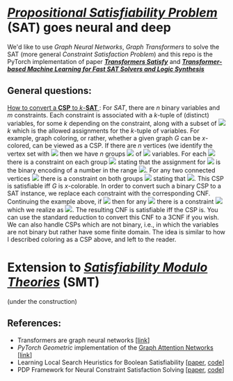 # [_Propositional Satisfiability Problem_ ](https://en.wikipedia.org/wiki/Boolean_satisfiability_problem) (SAT) goes neural and deep

We'd like to use _Graph Neural Networks_, _Graph Transformers_ to solve the SAT (more general _Constraint Satisfaction Problem_) and this repo is the PyTorch implementation of paper [___Transformers Satisfy___](https://openreview.net/pdf?id=Gj9aQfQEHRS) and [___Transformer-based Machine Learning for Fast SAT Solvers and Logic Synthesis___](https://arxiv.org/abs/2107.07116)

## General questions:

[How to convert a __CSP__ to _k_-__SAT__ ](https://cs.stackexchange.com/questions/23157/transformation-of-constraint-satisfaction-to-sat): For _SAT_, there are _n_ binary variables and _m_ constraints. Each constraint is associated with a _k_-tuple of (distinct) variables, for some _k_ depending on the constraint, along with a subset of <img src="https://render.githubusercontent.com/render/math?math={0,1}"> _k_ which is the allowed assignments for the _k_-tuple of variables. For example, graph coloring, or rather, whether a given graph _G_ can be _x_-colored, can be viewed as a CSP. If there are _n_ vertices (we identify the vertex set with <img src="https://render.githubusercontent.com/render/math?math={1,\dots,n}"> then we have _n_ groups <img src="https://render.githubusercontent.com/render/math?math=x_1,\dots,x_n"> of <img src="https://render.githubusercontent.com/render/math?math=\big \lceil \log_2 x \big \rceil"> variables. For each <img src="https://render.githubusercontent.com/render/math?math=i \in \{1,\dots, n\}"> there is a constraint on each group <img src="https://render.githubusercontent.com/render/math?math=x_i"> stating that the assignment for <img src="https://render.githubusercontent.com/render/math?math=x_i"> is the binary encoding of a number in the range <img src="https://render.githubusercontent.com/render/math?math={0,\dots,x - 1}">. For any two connected vertices <img src="https://render.githubusercontent.com/render/math?math=(i, j)"> there is a constraint on both groups <img src="https://render.githubusercontent.com/render/math?math=x_i, x_j"> stating that <img src="https://render.githubusercontent.com/render/math?math=x_i \neq x_j">. This CSP is satisfiable iff _G_ is _x_-colorable. In order to convert such a binary CSP to a SAT instance, we replace each constraint with the corresponding CNF. Continuing the example above, if <img src="https://render.githubusercontent.com/render/math?math=x=2"> then for any <img src="https://render.githubusercontent.com/render/math?math=i,j"> there is a constraint <img src="https://render.githubusercontent.com/render/math?math=x_i \neq x_j"> which we realize as <img src="https://render.githubusercontent.com/render/math?math=(x_i \vee \neg x_j) \wedge (\neg x_i \vee x_j)">. The resulting CNF is satisfiable iff the CSP is. You can use the standard reduction to convert this CNF to a 3CNF if you wish. We can also handle CSPs which are not binary, i.e., in which the variables are not binary but rather have some finite domain. The idea is similar to how I described coloring as a CSP above, and left to the reader.

# Extension to [_Satisfiability Modulo Theories_](https://en.wikipedia.org/wiki/Satisfiability_modulo_theories) (SMT)

(under the construction)

## References:
+ Transformers are graph neural networks [[link](https://docs.dgl.ai/en/latest/tutorials/models/4_old_wines/7_transformer.html)]
+ _PyTorch Geometric_ implementation of the [Graph Attention Networks](https://arxiv.org/pdf/1710.10903.pdf) [[link](https://pytorch-geometric.readthedocs.io/en/latest/_modules/torch_geometric/nn/conv/gat_conv.html#GATConv)]
+ Learning Local Search Heuristics for Boolean Satisfiability [[paper](https://papers.nips.cc/paper/9012-learning-local-search-heuristics-for-boolean-satisfiability.pdf), [code](https://github.com/emreyolcu/sat)]
+ PDP Framework for Neural Constraint Satisfaction Solving [[paper](https://arxiv.org/pdf/1903.01969.pdf), [code](https://github.com/microsoft/PDP-Solver)]
